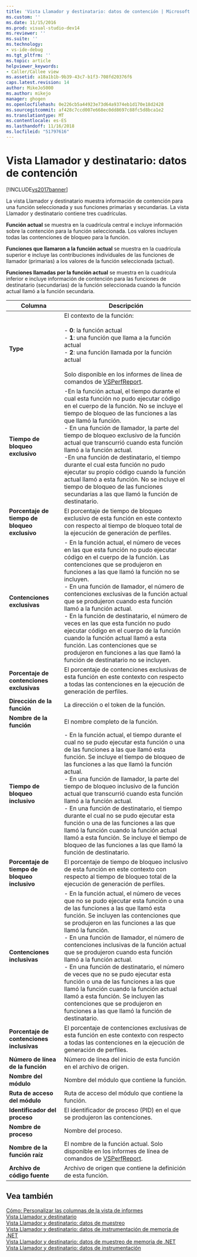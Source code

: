 ```yaml
---
title: 'Vista Llamador y destinatario: datos de contención | Microsoft Docs'
ms.custom: ''
ms.date: 11/15/2016
ms.prod: visual-studio-dev14
ms.reviewer: ''
ms.suite: ''
ms.technology:
- vs-ide-debug
ms.tgt_pltfrm: ''
ms.topic: article
helpviewer_keywords:
- Caller/Callee view
ms.assetid: a18a1b1b-9b39-43c7-b1f3-708fd20376f6
caps.latest.revision: 14
author: MikeJo5000
ms.author: mikejo
manager: ghogen
ms.openlocfilehash: 0e226cb5a44923e73d64a9374eb1d170e18d2428
ms.sourcegitcommit: af428c7ccd007e668ec0dd8697c88fc5d8bca1e2
ms.translationtype: MT
ms.contentlocale: es-ES
ms.lasthandoff: 11/16/2018
ms.locfileid: "51797616"
---
```

# <a name="caller--callee-view----contention-data"></a>Vista Llamador y destinatario: datos de contención
[!INCLUDE[vs2017banner](../includes/vs2017banner.md)]

La vista Llamador y destinatario muestra información de contención para una función seleccionada y sus funciones primarias y secundarias. La vista Llamador y destinatario contiene tres cuadrículas.  
  
 **Función actual** se muestra en la cuadrícula central e incluye información sobre la contención para la función seleccionada. Los valores incluyen todas las contenciones de bloqueo para la función.  
  
 **Funciones que llamaron a la función actual** se muestra en la cuadrícula superior e incluye las contribuciones individuales de las funciones de llamador (primarias) a los valores de la función seleccionada (actual).  
  
 **Funciones llamadas por la función actual** se muestra en la cuadrícula inferior e incluye información de contención para las funciones de destinatario (secundarias) de la función seleccionada cuando la función actual llamó a la función secundaria.  
  
|Columna|Descripción|  
|------------|-----------------|  
|**Type**|El contexto de la función:<br /><br /> -   **0**: la función actual<br />-   **1**: una función que llama a la función actual<br />-   **2**: una función llamada por la función actual<br /><br /> Solo disponible en los informes de línea de comandos de [VSPerfReport](../profiling/vsperfreport.md).|  
|**Tiempo de bloqueo exclusivo**|-En la función actual, el tiempo durante el cual esta función no pudo ejecutar código en el cuerpo de la función. No se incluye el tiempo de bloqueo de las funciones a las que llamó la función.<br />- En una función de llamador, la parte del tiempo de bloqueo exclusivo de la función actual que transcurrió cuando esta función llamó a la función actual.<br />-En una función de destinatario, el tiempo durante el cual esta función no pudo ejecutar su propio código cuando la función actual llamó a esta función. No se incluye el tiempo de bloqueo de las funciones secundarias a las que llamó la función de destinatario.|  
|**Porcentaje de tiempo de bloqueo exclusivo**|El porcentaje de tiempo de bloqueo exclusivo de esta función en este contexto con respecto al tiempo de bloqueo total de la ejecución de generación de perfiles.|  
|**Contenciones exclusivas**|- En la función actual, el número de veces en las que esta función no pudo ejecutar código en el cuerpo de la función. Las contenciones que se produjeron en funciones a las que llamó la función no se incluyen.<br />- En una función de llamador, el número de contenciones exclusivas de la función actual que se produjeron cuando esta función llamó a la función actual.<br />- En la función de destinatario, el número de veces en las que esta función no pudo ejecutar código en el cuerpo de la función cuando la función actual llamó a esta función. Las contenciones que se produjeron en funciones a las que llamó la función de destinatario no se incluyen.|  
|**Porcentaje de contenciones exclusivas**|El porcentaje de contenciones exclusivas de esta función en este contexto con respecto a todas las contenciones en la ejecución de generación de perfiles.|  
|**Dirección de la función**|La dirección o el token de la función.|  
|**Nombre de la función**|El nombre completo de la función.|  
|**Tiempo de bloqueo inclusivo**|- En la función actual, el tiempo durante el cual no se pudo ejecutar esta función o una de las funciones a las que llamó esta función. Se incluye el tiempo de bloqueo de las funciones a las que llamó la función actual.<br />- En una función de llamador, la parte del tiempo de bloqueo inclusivo de la función actual que transcurrió cuando esta función llamó a la función actual.<br />- En una función de destinatario, el tiempo durante el cual no se pudo ejecutar esta función o una de las funciones a las que llamó la función cuando la función actual llamó a esta función. Se incluye el tiempo de bloqueo de las funciones a las que llamó la función de destinatario.|  
|**Porcentaje de tiempo de bloqueo inclusivo**|El porcentaje de tiempo de bloqueo inclusivo de esta función en este contexto con respecto al tiempo de bloqueo total de la ejecución de generación de perfiles.|  
|**Contenciones inclusivas**|- En la función actual, el número de veces que no se pudo ejecutar esta función o una de las funciones a las que llamó esta función. Se incluyen las contenciones que se produjeron en las funciones a las que llamó la función.<br />- En una función de llamador, el número de contenciones inclusivas de la función actual que se produjeron cuando esta función llamó a la función actual.<br />- En una función de destinatario, el número de veces que no se pudo ejecutar esta función o una de las funciones a las que llamó la función cuando la función actual llamó a esta función. Se incluyen las contenciones que se produjeron en funciones a las que llamó la función de destinatario.|  
|**Porcentaje de contenciones inclusivas**|El porcentaje de contenciones exclusivas de esta función en este contexto con respecto a todas las contenciones en la ejecución de generación de perfiles.|  
|**Número de línea de la función**|Número de línea del inicio de esta función en el archivo de origen.|  
|**Nombre del módulo**|Nombre del módulo que contiene la función.|  
|**Ruta de acceso del módulo**|Ruta de acceso del módulo que contiene la función.|  
|**Identificador del proceso**|El identificador de proceso (PID) en el que se produjeron las contenciones.|  
|**Nombre de proceso**|Nombre del proceso.|  
|**Nombre de la función raíz**|El nombre de la función actual. Solo disponible en los informes de línea de comandos de [VSPerfReport](../profiling/vsperfreport.md).|  
|**Archivo de código fuente**|Archivo de origen que contiene la definición de esta función.|  
  
## <a name="see-also"></a>Vea también  
 [Cómo: Personalizar las columnas de la vista de informes](../profiling/how-to-customize-report-view-columns.md)   
 [Vista Llamador y destinatario](../profiling/caller-callee-view.md)   
 [Vista Llamador y destinatario: datos de muestreo](../profiling/caller-callee-view-sampling-data.md)   
 [Vista Llamador y destinatario: datos de instrumentación de memoria de .NET](../profiling/caller-callee-view-net-memory-instrumentation-data.md)   
 [Vista Llamador y destinatario: datos de muestreo de memoria de .NET](../profiling/caller-callee-view-dotnet-memory-sampling-data.md)   
 [Vista Llamador y destinatario: datos de instrumentación](../profiling/caller-callee-view-instrumentation-data.md)



